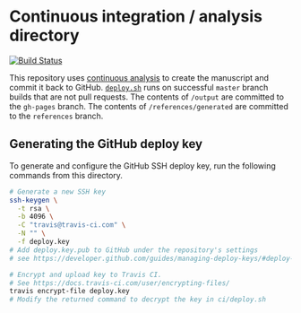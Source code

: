 # Continuous integration / analysis directory

[![Build Status](https://travis-ci.com/dhimmel/psb-manuscript.svg?branch=master)](https://travis-ci.com/dhimmel/psb-manuscript)

This repository uses [continuous analysis](https://doi.org/10.1101/056473 "Reproducible Computational Workflows with Continuous Analysis") to create the manuscript and commit it back to GitHub.
[`deploy.sh`](deploy.sh) runs on successful `master` branch builds that are not pull requests.
The contents of `/output` are committed to the `gh-pages` branch.
The contents of `/references/generated` are committed to the `references` branch.

## Generating the GitHub deploy key

To generate and configure the GitHub SSH deploy key, run the following commands from this directory.

```sh
# Generate a new SSH key
ssh-keygen \
  -t rsa \
  -b 4096 \
  -C "travis@travis-ci.com" \
  -N "" \
  -f deploy.key
# Add deploy.key.pub to GitHub under the repository's settings
# see https://developer.github.com/guides/managing-deploy-keys/#deploy-keys

# Encrypt and upload key to Travis CI.
# See https://docs.travis-ci.com/user/encrypting-files/
travis encrypt-file deploy.key
# Modify the returned command to decrypt the key in ci/deploy.sh
```
